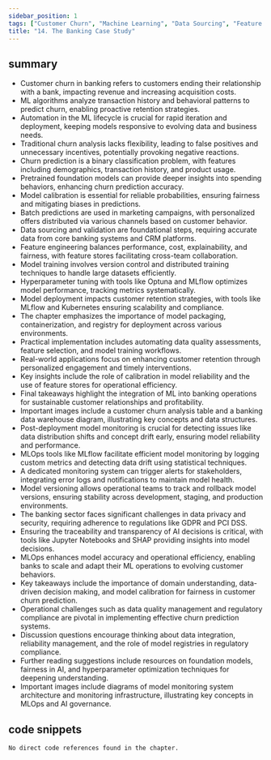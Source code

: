 ```yaml
---
sidebar_position: 1
tags: ["Customer Churn", "Machine Learning", "Data Sourcing", "Feature Engineering", "Model Deployment", "Model Monitoring", "Data Privacy", "AI Transparency", "MLOps", "Regulatory Compliance"]
title: "14. The Banking Case Study"
---
```


## summary

- Customer churn in banking refers to customers ending their relationship with a bank, impacting revenue and increasing acquisition costs.
- ML algorithms analyze transaction history and behavioral patterns to predict churn, enabling proactive retention strategies.
- Automation in the ML lifecycle is crucial for rapid iteration and deployment, keeping models responsive to evolving data and business needs.
- Traditional churn analysis lacks flexibility, leading to false positives and unnecessary incentives, potentially provoking negative reactions.
- Churn prediction is a binary classification problem, with features including demographics, transaction history, and product usage.
- Pretrained foundation models can provide deeper insights into spending behaviors, enhancing churn prediction accuracy.
- Model calibration is essential for reliable probabilities, ensuring fairness and mitigating biases in predictions.
- Batch predictions are used in marketing campaigns, with personalized offers distributed via various channels based on customer behavior.
- Data sourcing and validation are foundational steps, requiring accurate data from core banking systems and CRM platforms.
- Feature engineering balances performance, cost, explainability, and fairness, with feature stores facilitating cross-team collaboration.
- Model training involves version control and distributed training techniques to handle large datasets efficiently.
- Hyperparameter tuning with tools like Optuna and MLflow optimizes model performance, tracking metrics systematically.
- Model deployment impacts customer retention strategies, with tools like MLflow and Kubernetes ensuring scalability and compliance.
- The chapter emphasizes the importance of model packaging, containerization, and registry for deployment across various environments.
- Practical implementation includes automating data quality assessments, feature selection, and model training workflows.
- Real-world applications focus on enhancing customer retention through personalized engagement and timely interventions.
- Key insights include the role of calibration in model reliability and the use of feature stores for operational efficiency.
- Final takeaways highlight the integration of ML into banking operations for sustainable customer relationships and profitability.
- Important images include a customer churn analysis table and a banking data warehouse diagram, illustrating key concepts and data structures.
- Post-deployment model monitoring is crucial for detecting issues like data distribution shifts and concept drift early, ensuring model reliability and performance.
- MLOps tools like MLflow facilitate efficient model monitoring by logging custom metrics and detecting data drift using statistical techniques.
- A dedicated monitoring system can trigger alerts for stakeholders, integrating error logs and notifications to maintain model health.
- Model versioning allows operational teams to track and rollback model versions, ensuring stability across development, staging, and production environments.
- The banking sector faces significant challenges in data privacy and security, requiring adherence to regulations like GDPR and PCI DSS.
- Ensuring the traceability and transparency of AI decisions is critical, with tools like Jupyter Notebooks and SHAP providing insights into model decisions.
- MLOps enhances model accuracy and operational efficiency, enabling banks to scale and adapt their ML operations to evolving customer behaviors.
- Key takeaways include the importance of domain understanding, data-driven decision making, and model calibration for fairness in customer churn prediction.
- Operational challenges such as data quality management and regulatory compliance are pivotal in implementing effective churn prediction systems.
- Discussion questions encourage thinking about data integration, reliability management, and the role of model registries in regulatory compliance.
- Further reading suggestions include resources on foundation models, fairness in AI, and hyperparameter optimization techniques for deepening understanding.
- Important images include diagrams of model monitoring system architecture and monitoring infrastructure, illustrating key concepts in MLOps and AI governance.

## code snippets
```
No direct code references found in the chapter.
```
